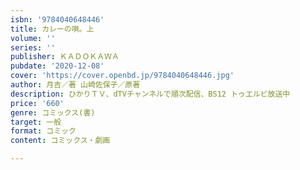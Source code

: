 ```yaml
---
isbn: '9784040648446'
title: カレーの唄。上
volume: ''
series: ''
publisher: ＫＡＤＯＫＡＷＡ
pubdate: '2020-12-08'
cover: 'https://cover.openbd.jp/9784040648446.jpg'
author: 月吉／著 山崎佐保子／原著
description: ひかりＴＶ、dTVチャンネルで順次配信、BS12 トゥエルビ放送中
price: '660'
genre: コミックス(書)
target: 一般
format: コミック
content: コミックス・劇画

---
```

